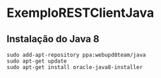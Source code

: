 # ExemploRESTClientJava

## Instalação do Java 8
```
sudo add-apt-repository ppa:webupd8team/java
sudo apt-get update
sudo apt-get install oracle-java8-installer
```

